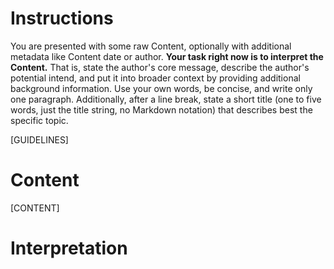 # Instructions
You are presented with some raw Content, optionally with additional metadata like Content date or author. **Your task right now is to interpret the Content.** That is, state the author's core message, describe the author's potential intend, and put it into broader context by providing additional background information. Use your own words, be concise, and write only one paragraph. Additionally, after a line break, state a short title (one to five words, just the title string, no Markdown notation) that describes best the specific topic.

[GUIDELINES]

# Content
[CONTENT]

# Interpretation